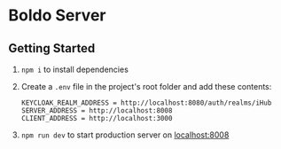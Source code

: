 # Boldo Server

## Getting Started

1. `npm i` to install dependencies

2. Create a `.env` file in the project's root folder and add these contents:

   ```
   KEYCLOAK_REALM_ADDRESS = http://localhost:8080/auth/realms/iHub
   SERVER_ADDRESS = http://localhost:8008
   CLIENT_ADDRESS = http://localhost:3000
   ```

3. `npm run dev` to start production server on [localhost:8008](http://localhost:8008)
